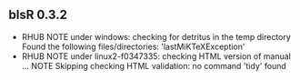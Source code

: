 ## blsR 0.3.2

 * RHUB NOTE under windows: checking for detritus in the temp directory
   Found the following files/directories:
     'lastMiKTeXException'
 * RHUB NOTE under linux2-f0347335: checking HTML version of manual ... NOTE
   Skipping checking HTML validation: no command 'tidy' found

